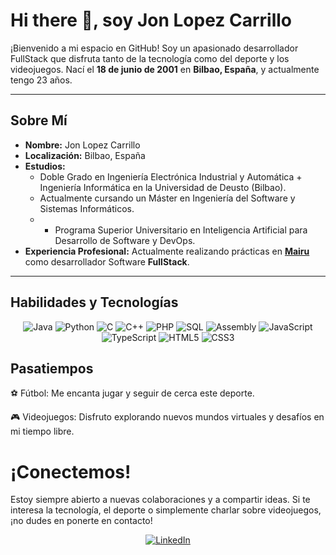 # Hi there 👋, soy Jon Lopez Carrillo

¡Bienvenido a mi espacio en GitHub! Soy un apasionado desarrollador FullStack que disfruta tanto de la tecnología como del deporte y los videojuegos. Nací el **18 de junio de 2001** en **Bilbao, España**, y actualmente tengo 23 años.

---

## Sobre Mí

- **Nombre:** Jon Lopez Carrillo
- **Localización:** Bilbao, España
- **Estudios:**
  - Doble Grado en Ingeniería Electrónica Industrial y Automática + Ingeniería Informática en la Universidad de Deusto (Bilbao).
  - Actualmente cursando un Máster en Ingeniería del Software y Sistemas Informáticos.
  - + Programa Superior Universitario en Inteligencia Artificial para Desarrollo de Software y DevOps.
- **Experiencia Profesional:** Actualmente realizando prácticas en <a href="https://mairu.digital/">**Mairu** </a> como desarrollador Software **FullStack**.

---

## Habilidades y Tecnologías
<div align="center"> <img src="https://img.shields.io/badge/Java-ED8B00?style=for-the-badge&logo=java&logoColor=white" alt="Java" /> <img src="https://img.shields.io/badge/Python-3776AB?style=for-the-badge&logo=python&logoColor=white" alt="Python" /> <img src="https://img.shields.io/badge/C-00599C?style=for-the-badge&logo=c&logoColor=white" alt="C" /> <img src="https://img.shields.io/badge/C++-00599C?style=for-the-badge&logo=cplusplus&logoColor=white" alt="C++" /> <img src="https://img.shields.io/badge/PHP-777BB4?style=for-the-badge&logo=php&logoColor=white" alt="PHP" /> <img src="https://img.shields.io/badge/SQL-4479A1?style=for-the-badge&logo=postgresql&logoColor=white" alt="SQL" /> <img src="https://img.shields.io/badge/Assembly-000000?style=for-the-badge&logo=gnu&logoColor=white" alt="Assembly" /> <img src="https://img.shields.io/badge/JavaScript-F7DF1E?style=for-the-badge&logo=javascript&logoColor=black" alt="JavaScript" /> <img src="https://img.shields.io/badge/TypeScript-3178C6?style=for-the-badge&logo=typescript&logoColor=white" alt="TypeScript" /> <img src="https://img.shields.io/badge/HTML5-E34F26?style=for-the-badge&logo=html5&logoColor=white" alt="HTML5" /> <img src="https://img.shields.io/badge/CSS3-1572B6?style=for-the-badge&logo=css3&logoColor=white" alt="CSS3" /> </div>

## Pasatiempos
⚽ Fútbol: Me encanta jugar y seguir de cerca este deporte.

🎮 Videojuegos: Disfruto explorando nuevos mundos virtuales y desafíos en mi tiempo libre.

# ¡Conectemos!
Estoy siempre abierto a nuevas colaboraciones y a compartir ideas. Si te interesa la tecnología, el deporte o simplemente charlar sobre videojuegos, ¡no dudes en ponerte en contacto!

<div align="center"> <a href="https://www.linkedin.com/in/jon-l%C3%B3pez-carrillo-47b4a4270/"> <img src="https://img.shields.io/badge/-LinkedIn-0A66C2?style=for-the-badge&logo=linkedin&logoColor=white" alt="LinkedIn"></div> 
